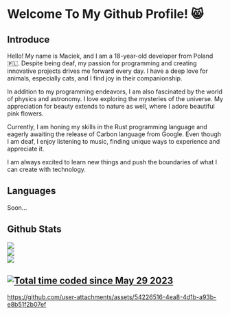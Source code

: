 # Welcome To My Github Profile! 😸 

## Introduce
Hello! My name is Maciek, and I am a 18-year-old developer from Poland 🇵🇱. Despite being deaf, my passion for programming and creating innovative projects drives me forward every day. I have a deep love for animals, especially cats, and I find joy in their companionship.

In addition to my programming endeavors, I am also fascinated by the world of physics and astronomy. I love exploring the mysteries of the universe. My appreciation for beauty extends to nature as well, where I adore beautiful pink flowers.

Currently, I am honing my skills in the Rust programming language and eagerly awaiting the release of Carbon language from Google. Even though I am deaf, I enjoy listening to music, finding unique ways to experience and appreciate it.

I am always excited to learn new things and push the boundaries of what I can create with technology.

## Languages 
Soon...

## Github Stats
![](https://github-readme-stats.vercel.app/api?username=VerifiedFemboy&theme=omni&hide_border=false&include_all_commits=true&count_private=true)<br/>
![](https://github-readme-streak-stats.herokuapp.com/?user=VerifiedFemboy&theme=omni&hide_border=false)<br/>
![](https://github-readme-stats.vercel.app/api/top-langs/?username=VerifiedFemboy&theme=omni&hide_border=false&include_all_commits=true&count_private=true&layout=compact)

## <a href="https://wakatime.com/@e215f0d0-1354-483d-b4a2-e21eb26ecc37"><img src="https://wakatime.com/badge/user/e215f0d0-1354-483d-b4a2-e21eb26ecc37.svg" alt="Total time coded since May 29 2023" /></a>


https://github.com/user-attachments/assets/54226516-4ea8-4d1b-a93b-e8b51f2b07ef


